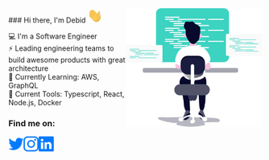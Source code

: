 
<img src="https://raw.githubusercontent.com/thedebid/thedebid/master/assets/developer.svg" width="270px" align="right" />
### Hi there, I'm Debid <img src="https://raw.githubusercontent.com/thedebid/thedebid/master/assets/hi.gif" width="30px" />

:computer: I'm a Software Engineer  
:zap: Leading engineering teams to build awesome products with great architecture  
:seedling: Currently Learning: AWS, GraphQL  
:wrench: Current Tools: Typescript, React, Node.js, Docker  

### Find me on:

<a href="https://twitter.com/TheDebid" target="_blank">
  <img align="left" alt="Debid Magar | Twitter" width="30px" src="https://raw.githubusercontent.com/TheDebid/TheDebid/f6ab07a24b3010c21c3c4bdcab81741f590e1323/assets/twitter.svg" />
</a>
<a href="https://www.instagram.com/TheDebid" target="_blank"><img  align="left" alt="Debid Magar | Instagram" src="https://raw.githubusercontent.com/TheDebid/TheDebid/f6ab07a24b3010c21c3c4bdcab81741f590e1323/assets/instagram.svg" alt="Instagram" width="30"></a>
<a href="https://www.linkedin.com/in/TheDebid/" target="_blank"><img align="left" alt="Debid Magar | LinkedIn" src="https://raw.githubusercontent.com/TheDebid/TheDebid/f6ab07a24b3010c21c3c4bdcab81741f590e1323/assets/linkedin.svg" alt="LinkedIn" width="30"></a>
